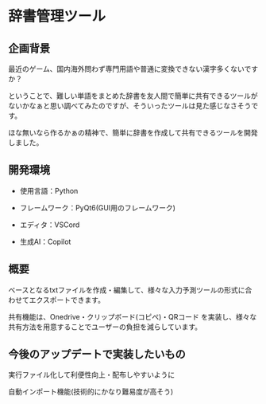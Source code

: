 # 辞書管理ツール

## 企画背景

最近のゲーム、国内海外問わず専門用語や普通に変換できない漢字多くないですか？

ということで、難しい単語をまとめた辞書を友人間で簡単に共有できるツールがないかなぁと思い調べてみたのですが、そういったツールは見た感じなさそうです。

ほな無いなら作るかぁの精神で、簡単に辞書を作成して共有できるツールを開発しました。 


## 開発環境

* 使用言語：Python

* フレームワーク：PyQt6(GUI用のフレームワーク)

* エディタ：VSCord

* 生成AI：Copilot


## 概要

ベースとなるtxtファイルを作成・編集して、様々な入力予測ツールの形式に合わせてエクスポートできます。

共有機能は、Onedrive・クリップボード(コピペ)・QRコード を実装し、様々な共有方法を用意することでユーザーの負担を減らしています。


## 今後のアップデートで実装したいもの

実行ファイル化して利便性向上・配布しやすいように

自動インポート機能(技術的にかなり難易度が高そう)
